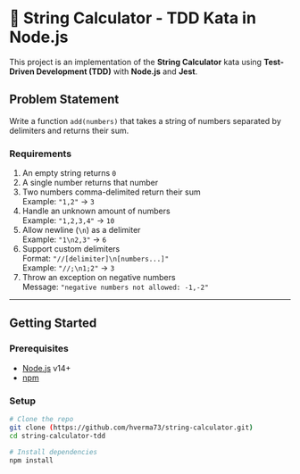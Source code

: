 # 🧮 String Calculator - TDD Kata in Node.js

This project is an implementation of the **String Calculator** kata using **Test-Driven Development (TDD)** with **Node.js** and **Jest**.

## Problem Statement

Write a function `add(numbers)` that takes a string of numbers separated by delimiters and returns their sum.

### Requirements

1. An empty string returns `0`
2. A single number returns that number
3. Two numbers comma-delimited return their sum  
   Example: `"1,2"` → `3`
4. Handle an unknown amount of numbers  
   Example: `"1,2,3,4"` → `10`
5. Allow newline (`\n`) as a delimiter  
   Example: `"1\n2,3"` → `6`
6. Support custom delimiters  
   Format: `"//[delimiter]\n[numbers...]"`  
   Example: `"//;\n1;2"` → `3`
7. Throw an exception on negative numbers  
   Message: `"negative numbers not allowed: -1,-2"`

---

## Getting Started

### Prerequisites

- [Node.js](https://nodejs.org/) v14+
- [npm](https://www.npmjs.com/)

### Setup

```bash
# Clone the repo
git clone (https://github.com/hverma73/string-calculator.git)
cd string-calculator-tdd

# Install dependencies
npm install
